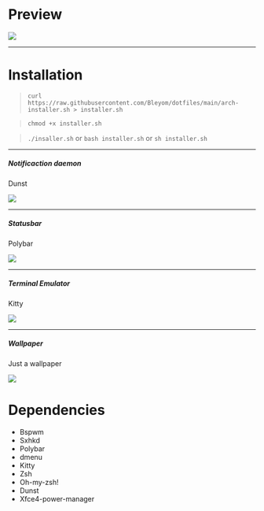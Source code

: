 # Preview

<img src="https://i.imgur.com/K45fwvR.jpg"></img>

-----------------------------------------

# Installation

> ` curl https://raw.githubusercontent.com/Bleyom/dotfiles/main/arch-installer.sh > installer.sh `

> `chmod +x installer.sh`

> `./insaller.sh`
or
`bash installer.sh`
or
`sh installer.sh`

-----------------------------------------

<h5>Notificaction daemon</h5>
<p>Dunst</p>
<img src="https://i.imgur.com/eneCZD1.png"></img>

-----------------------------------------

<h5>Statusbar</h5>
<p>Polybar</p>
<img src="https://i.imgur.com/Gd6BmBG.png"></img>


-----------------------------------------

<h5>Terminal Emulator</h5>
<p>Kitty</p>
<img src="https://i.imgur.com/ftxWFqC.png"></img>

-----------------------------------------

<h5>Wallpaper</h5>
<p>Just a wallpaper</p>
<img src="https://i.imgur.com/jqx2jXM.png"></img>

# Dependencies

- Bspwm <br>
- Sxhkd <br>
- Polybar <br>
- dmenu <br>
- Kitty <br>
- Zsh <br>
- Oh-my-zsh! <br>
- Dunst <br>
- Xfce4-power-manager


